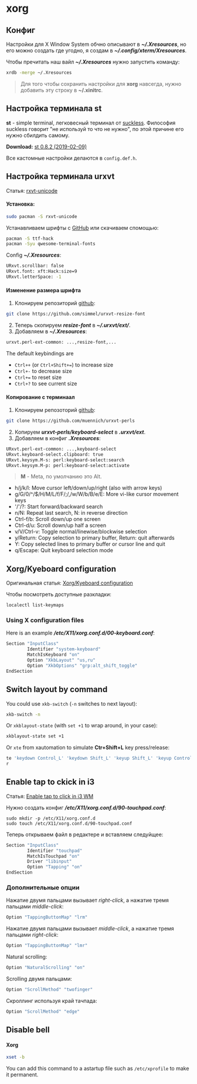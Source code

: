 # xorg

## Конфиг

Настройки для X Window System обчно описывают в ***~/.Xresources***, но его можно создать где угодно, 
я создам в ***~/.config/xterm/Xresources***.

Чтобы пречитать наш вайл ***~/.Xresources*** нужно запустить команду:
```bash
xrdb -merge ~/.Xresources
```
> Для того чтобы сохранить настройки для **xorg** навсегда, нужно добавить эту строку в **~/.xinitrc**.

## Настройка терминала st
**st** - simple terminal, легковесный терминал от [suckless](https://st.suckless.org/).
Философия suckless говорит "не используй то что не нужно", по этой причине его нужно сбилдить самому.

**Download:** [st 0.8.2 (2019-02-09)](https://dl.suckless.org/st/st-0.8.2.tar.gz)

Все кастомные настройки делаются в `config.def.h`.


## Настройка терминала urxvt
Статья: [rxvt-unicode](https://wiki.archlinux.org/index.php/Rxvt-unicode)

#### Установка:
```bash
sudo pacman -S rxvt-unicode
```

Устанавливаем шрифты с [GitHub](https://github.com/source-foundry/Hack) или скачиваем спомощью:
```bash
pacman -S ttf-hack
pacman -Syu qwesome-terminal-fonts
```

Config ***~/.Xresources***:
```bash
URxvt.scrollbar: false
URxvt.font: xft:Hack:size=9
URxvt.letterSpace: -1
```



#### Изменение размера шрифта 
1. Клонируем репозиторий [github](https://github.com/simmel/urxvt-resize-font):
```bash
git clone https://github.com/simmel/urxvt-resize-font
```
2. Теперь скопируем ***resize-font*** в ***~/.urxvt/ext/***.
3. Добавляем в ***~/.Xresources***:
```bash
urxvt.perl-ext-common: ...,resize-font,...
```

The default keybindings are
* `Ctrl++` (or `Ctrl+Shift+=`) to increase size
* `Ctrl+-` to decrease size
* `Ctrl+=` to reset size
* `Ctrl+?` to see current size

#### Копирование с терминаал
1. Клонируем репозоторий [github](https://github.com/muennich/urxvt-perls):
```bash
git clone https://github.com/muennich/urxvt-perls
```
2. Копируем ***urxvt-perls/keyboard-select*** в ***.urxvt/ext***.
3. Добавляем в конфиг ***.Xresources***:
```bash
URxvt.perl-ext-common: ...,keyboard-select
URxvt.keyboard-select.clipboard: true
URxvt.keysym.M-s: perl:keyboard-select:search
URxvt.keysym.M-p: perl:keyboard-select:activate
```

> **M** - Meta, по умолчанию это Alt.
* h/j/k/l:    Move cursor left/down/up/right (also with arrow keys)
* g/G/0/^/$/H/M/L/f/F/;/,/w/W/b/B/e/E: More vi-like cursor movement keys
* '/'/?:      Start forward/backward search
* n/N:        Repeat last search, N: in reverse direction
* Ctrl-f/b:   Scroll down/up one screen
* Ctrl-d/u:   Scroll down/up half a screen
* v/V/Ctrl-v: Toggle normal/linewise/blockwise selection
* y/Return:   Copy selection to primary buffer, Return: quit afterwards
* Y:          Copy selected lines to primary buffer or cursor line and quit
* q/Escape:   Quit keyboard selection mode


## Xorg/Kyeboard configuration
Оригинальная статья: [Xorg/Kyeboard configuration](https://wiki.archlinux.org/index.php/Xorg/Keyboard_configuration)


Чтобы посмотреть доступные разкладки:
```bash
localectl list-keymaps
```

### Using X configuration files
Here is an example ***/etc/X11/xorg.conf.d/00-keyboard.conf***:
```bash
Section "InputClass"
        Identifier "system-keyboard"
        MatchIsKeyboard "on"
        Option "XkbLayout" "us,ru"
        Option "XkbOptions" "grp:alt_shift_toggle"
EndSection
```

## Switch layout by command
You could use `xkb-switch` (`-n` switches to next layout):
```bash
xkb-switch -n
```

Or `xkblayout-state` (with `set +1` to wrap around, in your case):
```bash
xkblayout-state set +1
```

Or `xte` from xautomation to simulate **Ctr+Shift+L** key press/release:
```bash
te 'keydown Control_L' 'keydown Shift_L' 'keyup Shift_L' 'keyup Control_L'
r
```

## Enable tap to ckick in i3
Статья: [Enable tap to click in i3 WM](https://cravencode.com/post/essentials/enable-tap-to-click-in-i3wm/)

Нужно создать конфиг ***/etc/X11/xorg.conf.d/90-touchpad.conf***:
```console
sudo mkdir -p /etc/X11/xorg.conf.d
sudo touch /etc/X11/xorg.conf.d/90-touchpad.conf
```

Теперь открываем файл в редактере и вставляем следуйщее:
```bash
Section "InputClass"
        Identifier "touchpad"
        MatchIsTouchpad "on"
        Driver "libinput"
        Option "Tapping" "on"
EndSection
```

### Дополнительные опции

Нажатие двумя пальцами вызывает *right-click*, а нажатие тремя пальцами *middle-click*:
```bash
Option "TappingButtonMap" "lrm"
```
Нажатие двумя пальцами вызывает *middle-click*, а нажатие тремя пальцами *right-click*:
```bash
Option "TappingButtonMap" "lmr"
```
Natural scrolling:
```bash
Option "NaturalScrolling" "on"
```
Scrolling двумя пальцами:
```bash
Option "ScrollMethod" "twofinger"
```
Скроллинг используя край тачпада:
```bash
Option "ScrollMethod" "edge"
```

## Disable bell

#### Xorg
```bash
xset -b
```
You can add this command to a astartup file such as `/etc/xprofile` to make it permanent.

